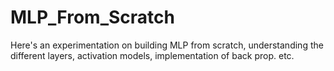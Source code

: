 # MLP_From_Scratch
Here's an experimentation on building MLP from scratch, understanding the different layers, activation models, implementation of back prop. etc.

